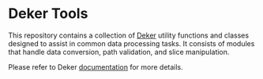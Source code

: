 # Deker Tools 

This repository contains a collection of [Deker](https://github.com/openweathermap/deker) utility
functions and classes designed to assist in common data processing tasks. It consists of modules
that handle data conversion, path validation, and slice manipulation.

Please refer to Deker [documentation](https://docs.deker.io) for more details.
